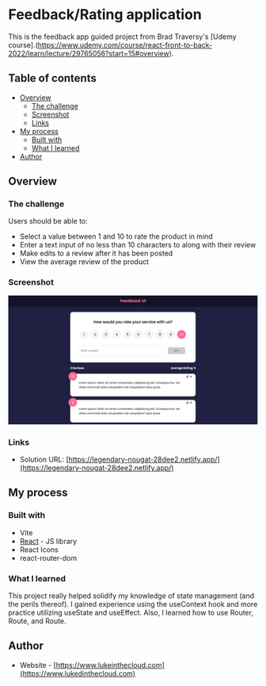 # Feedback/Rating application

This is the feedback app guided project from Brad Traversy's [Udemy course].(https://www.udemy.com/course/react-front-to-back-2022/learn/lecture/29765056?start=15#overview).

## Table of contents

-   [Overview](#overview)
    -   [The challenge](#the-challenge)
    -   [Screenshot](#screenshot)
    -   [Links](#links)
-   [My process](#my-process)
    -   [Built with](#built-with)
    -   [What I learned](#what-i-learned)
-   [Author](#author)

## Overview

### The challenge

Users should be able to:

-   Select a value between 1 and 10 to rate the product in mind
-   Enter a text input of no less than 10 characters to along with their review
-   Make edits to a review after it has been posted
-   View the average review of the product

### Screenshot

![](./screenshot.jpg)

### Links

-   Solution URL: [https://legendary-nougat-28dee2.netlify.app/](https://legendary-nougat-28dee2.netlify.app/)

## My process

### Built with

-   Vite
-   [React](https://reactjs.org/) - JS library
-   React Icons
-   react-router-dom

### What I learned

This project really helped solidify my knowledge of state management (and the perils thereof). I gained experience using the useContext hook and more practice utilizing useState and useEffect. Also, I learned how to use Router, Route, and Route.

## Author

-   Website - [https://www.lukeinthecloud.com](https://www.lukedinthecloud.com)
